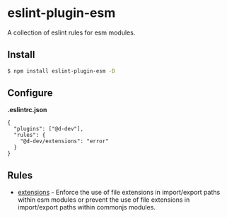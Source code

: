 # eslint-plugin-esm

A collection of eslint rules for esm modules.

## Install

```bash
$ npm install eslint-plugin-esm -D
```

## Configure

**.eslintrc.json**

```
{
  "plugins": ["@d-dev"],
  "rules": {
    "@d-dev/extensions": "error"
  }
}
```

## Rules

- [extensions](docs/rules/extensions.md) - Enforce the use of file extensions in import/export paths within esm modules or prevent the use of file extensions in import/export paths within commonjs modules.
